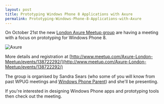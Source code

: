 ```yaml
---
layout: post
title: Prototyping Windows Phone 8 Applications with Axure
permalink: Prototyping-Windows-Phone-8-Applications-with-Axure
---
```


On October 21st the new [London Axure Meetup group](http://www.meetup.com/Axure-London-Meetup/) are having a meeting with a focus on prototyping for Windows Phone 8.

![Axure](http://archiv.iakonferenz.org/sites/default/files/axure-logo-iak11.png?1305578606)

More details and registration at [http://www.meetup.com/Axure-London-Meetup/events/138722292/](http://www.meetup.com/Axure-London-Meetup/events/138722292/)

The group is organised by Sandra Sears (who some of you will know from past WPUG meetings and [Windows Phone Parent](http://windowsphoneparent.com/)) and she'll be presenting.

If you're interested in designing Windows Phone apps and prototyping tools then check out the meeting.
